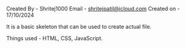 Created By - Shritej1000
Email - shritejpatil@icloud.com
Created on - 17/10/2024

It is a basic skeleton that can be used to create actual file.

Things used - HTML, CSS, JavaScript.

